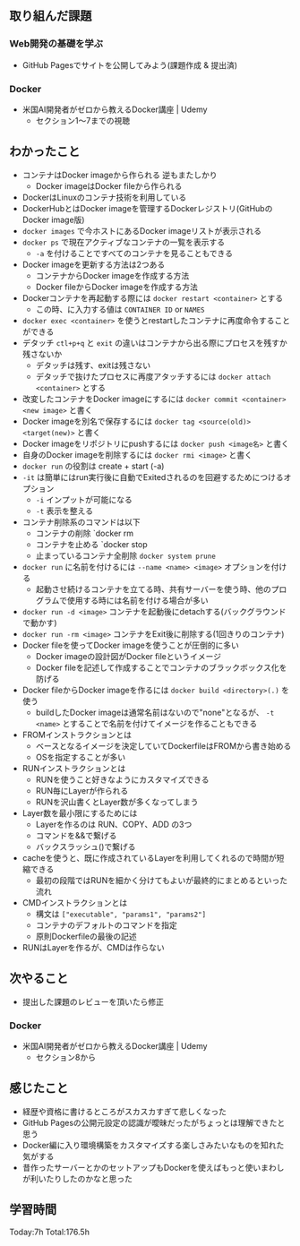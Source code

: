 ## 取り組んだ課題
### Web開発の基礎を学ぶ
- GitHub Pagesでサイトを公開してみよう(課題作成 & 提出済)
### Docker
- 米国AI開発者がゼロから教えるDocker講座 | Udemy
	- セクション1～7までの視聴
## わかったこと
- コンテナはDocker imageから作られる 逆もまたしかり
	- Docker imageはDocker fileから作られる
- DockerはLinuxのコンテナ技術を利用している
- DockerHubとはDocker imageを管理するDockerレジストリ(GitHubのDocker image版)
- `docker images` で今ホストにあるDocker imageリストが表示される
- `docker ps` で現在アクティブなコンテナの一覧を表示する
	- `-a` を付けることですべてのコンテナを見ることもできる
- Docker imageを更新する方法は2つある
	- コンテナからDocker imageを作成する方法
	- Docker fileからDocker imageを作成する方法
- Dockerコンテナを再起動する際には `docker restart <container>` とする
	- この時、<container>に入力する値は `CONTAINER ID` or `NAMES`
- `docker exec <container>` を使うとrestartしたコンテナに再度命令することができる
- デタッチ `ctl+p+q` と `exit` の違いはコンテナから出る際にプロセスを残すか残さないか
	- デタッチは残す、exitは残さない
	- デタッチで抜けたプロセスに再度アタッチするには `docker attach <container>` とする
- 改変したコンテナをDocker imageにするには `docker commit <container> <new image>` と書く
- Docker imageを別名で保存するには `docker tag <source(old)> <target(new)>` と書く
- Docker imageをリポジトリにpushするには `docker push <image名>` と書く
- 自身のDocker imageを削除するには `docker rmi <image>` と書く
- `docker run` の役割は create + start (-a)
- `-it` は簡単にはrun実行後に自動でExitedされるのを回避するためにつけるオプション
	- `-i` インプットが可能になる
	- `-t` 表示を整える
- コンテナ削除系のコマンドは以下
	- コンテナの削除 `docker rm <container>
	- コンテナを止める `docker stop <container>
	- 止まっているコンテナ全削除 `docker system prune`
- `docker run` に名前を付けるには `--name <name> <image>` オプションを付ける
	- 起動させ続けるコンテナを立てる時、共有サーバーを使う時、他のプログラムで使用する時には名前を付ける場合が多い
- `docker run -d <image>` コンテナを起動後にdetachする(バックグラウンドで動かす)
- `docker run -rm <image>` コンテナをExit後に削除する(1回きりのコンテナ)
- Docker fileを使ってDocker imageを使うことが圧倒的に多い
	- Docker imageの設計図がDocker fileというイメージ
	- Docker fileを記述して作成することでコンテナのブラックボックス化を防げる
- Docker fileからDocker imageを作るには `docker build <directory>(.)` を使う
	- buildしたDocker imageは通常名前はないので"none"となるが、 `-t <name>` とすることで名前を付けてイメージを作ることもできる
- FROMインストラクションとは
	- ベースとなるイメージを決定していてDockerfileはFROMから書き始める
	- OSを指定することが多い
- RUNインストラクションとは
	- RUNを使うこと好きなようにカスタマイズできる
	- RUN毎にLayerが作られる
	- RUNを沢山書くとLayer数が多くなってしまう
- Layer数を最小限にするためには
	- Layerを作るのは RUN、COPY、ADD の3つ
	- コマンドを&&で繋げる
	- バックスラッシュ(\)で繋げる
- cacheを使うと、既に作成されているLayerを利用してくれるので時間が短縮できる
	- 最初の段階ではRUNを細かく分けてもよいが最終的にまとめるといった流れ
- CMDインストラクションとは
	- 構文は `["executable", "params1", "params2"]`
	- コンテナのデフォルトのコマンドを指定
	- 原則Dockerfileの最後の記述
- RUNはLayerを作るが、CMDは作らない
## 次やること
- 提出した課題のレビューを頂いたら修正
### Docker
- 米国AI開発者がゼロから教えるDocker講座 | Udemy
	- セクション8から
## 感じたこと
- 経歴や資格に書けるところがスカスカすぎて悲しくなった
- GitHub Pagesの公開元設定の認識が曖昧だったがちょっとは理解できたと思う
- Docker編に入り環境構築をカスタマイズする楽しさみたいなものを知れた気がする
- 昔作ったサーバーとかのセットアップもDockerを使えばもっと使いまわしが利いたりしたのかなと思った
## 学習時間
Today:7h Total:176.5h
